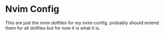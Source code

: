 # Nvim Config

This are just the nvim dotfiles for my nvim config.
probably should extend them for all dotfiles but for now it is what it is.
